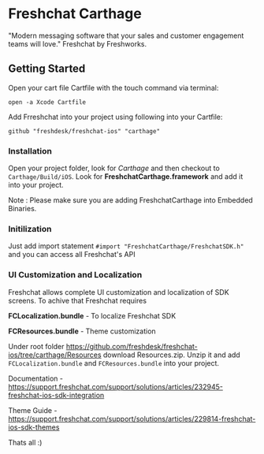 # Freshchat Carthage


"Modern messaging software that your sales and customer engagement teams will love." Freshchat by Freshworks.

## Getting Started
Open your cart file Cartfile with the touch command via terminal: 
```
open -a Xcode Cartfile
```

Add Frreshchat into your project using following into your Cartfile: 

```
github "freshdesk/freshchat-ios" "carthage"
```

### Installation
Open your project folder, look for *Carthage* and then checkout to ```Carthage/Build/iOS```. 
Look for **FreshchatCarthage.framework** and add it into your project. 

Note : Please make sure you are adding FreshchatCarthage into Embedded Binaries.


### Initilization

Just add import statement ```#import "FreshchatCarthage/FreshchatSDK.h"``` and you can access all Freshchat's API


### UI Customization and Localization

Freshchat allows complete UI customization and localization of SDK screens. To achive that Freshchat requires 

**FCLocalization.bundle** - To localize Freshchat SDK

**FCResources.bundle** - Theme customization

Under root folder https://github.com/freshdesk/freshchat-ios/tree/carthage/Resources download Resources.zip. Unzip it and add  ```FCLocalization.bundle``` and ```FCResources.bundle``` into your project.


Documentation - https://support.freshchat.com/support/solutions/articles/232945-freshchat-ios-sdk-integration

Theme Guide - https://support.freshchat.com/support/solutions/articles/229814-freshchat-ios-sdk-themes

Thats all :)

